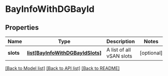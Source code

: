 # BayInfoWithDGBayId

## Properties
Name | Type | Description | Notes
------------ | ------------- | ------------- | -------------
**slots** | [**list[BayInfoWithDGBayIdSlots]**](BayInfoWithDGBayIdSlots.md) | A list of all vSAN slots | [optional] 

[[Back to Model list]](../README.md#documentation-for-models) [[Back to API list]](../README.md#documentation-for-api-endpoints) [[Back to README]](../README.md)

